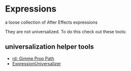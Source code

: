 Expressions
===========

a loose collection of After Effects expressions  

They are not universalized. To do this check out these tools:  

universalization helper tools  
----
- [rd: Gimme Prop Path](http://www.redefinery.com/ae/view.php?item=rd_GimmePropPath)  
- [ExpressionUniversalizer](http://aescripts.com/expressionuniversalizer/)  
